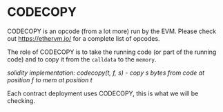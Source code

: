 # CODECOPY

CODECOPY is an opcode (from a lot more) run by the EVM.
Please check out https://ethervm.io/ for a complete list of opcodes.

The role of CODECOPY is to take the running code (or part of the running code) and to copy it from the `calldata` to the `memory`.

*solidity implementation: codecopy(t, f, s) - copy s bytes from code at position f to mem at position t*

Each contract deployment uses CODECOPY, this is what we will be checking.

